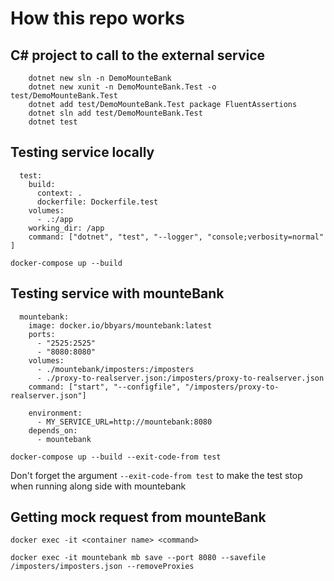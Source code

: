 # How this repo works
## C# project to call to the external service
```
    dotnet new sln -n DemoMounteBank
    dotnet new xunit -n DemoMounteBank.Test -o test/DemoMounteBank.Test
    dotnet add test/DemoMounteBank.Test package FluentAssertions
    dotnet sln add test/DemoMounteBank.Test
    dotnet test
```
## Testing service locally
```
  test:
    build:
      context: .
      dockerfile: Dockerfile.test
    volumes:
      - .:/app
    working_dir: /app
    command: ["dotnet", "test", "--logger", "console;verbosity=normal" ]
```

```
docker-compose up --build
```

## Testing service with mounteBank
```
  mountebank:
    image: docker.io/bbyars/mountebank:latest
    ports:
      - "2525:2525"
      - "8080:8080"
    volumes:
      - ./mountebank/imposters:/imposters
      - ./proxy-to-realserver.json:/imposters/proxy-to-realserver.json
    command: ["start", "--configfile", "/imposters/proxy-to-realserver.json"]
```

```
    environment:
      - MY_SERVICE_URL=http://mountebank:8080
    depends_on:
      - mountebank
```

```
docker-compose up --build --exit-code-from test
```
Don't forget the argument `--exit-code-from test` to make the test stop when running along side with mountebank


## Getting mock request from mounteBank
```
docker exec -it <container name> <command>

docker exec -it mountebank mb save --port 8080 --savefile /imposters/imposters.json --removeProxies
```
